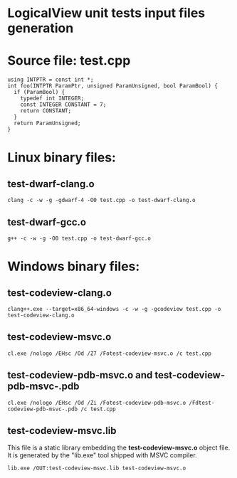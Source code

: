 LogicalView unit tests input files generation
=============================================

# Source file: test.cpp

```
using INTPTR = const int *;
int foo(INTPTR ParamPtr, unsigned ParamUnsigned, bool ParamBool) {
  if (ParamBool) {
    typedef int INTEGER;
    const INTEGER CONSTANT = 7;
    return CONSTANT;
  }
  return ParamUnsigned;
}
```

# Linux binary files:

## test-dwarf-clang.o

```clang -c -w -g -gdwarf-4 -O0 test.cpp -o test-dwarf-clang.o```

## test-dwarf-gcc.o

```g++ -c -w -g -O0 test.cpp -o test-dwarf-gcc.o```

# Windows binary files:

## test-codeview-clang.o

```clang++.exe --target=x86_64-windows -c -w -g -gcodeview test.cpp -o test-codeview-clang.o```

## test-codeview-msvc.o

```cl.exe /nologo /EHsc /Od /Z7 /Fotest-codeview-msvc.o /c test.cpp```

## test-codeview-pdb-msvc.o and test-codeview-pdb-msvc-.pdb

```cl.exe /nologo /EHsc /Od /Zi /Fotest-codeview-pdb-msvc.o /Fdtest-codeview-pdb-msvc-.pdb /c test.cpp```

## test-codeview-msvc.lib

This file is a static library embedding the **test-codeview-msvc.o** object file.
It is generated by the "lib.exe" tool shipped with MSVC compiler.

```lib.exe /OUT:test-codeview-msvc.lib test-codeview-msvc.o```
